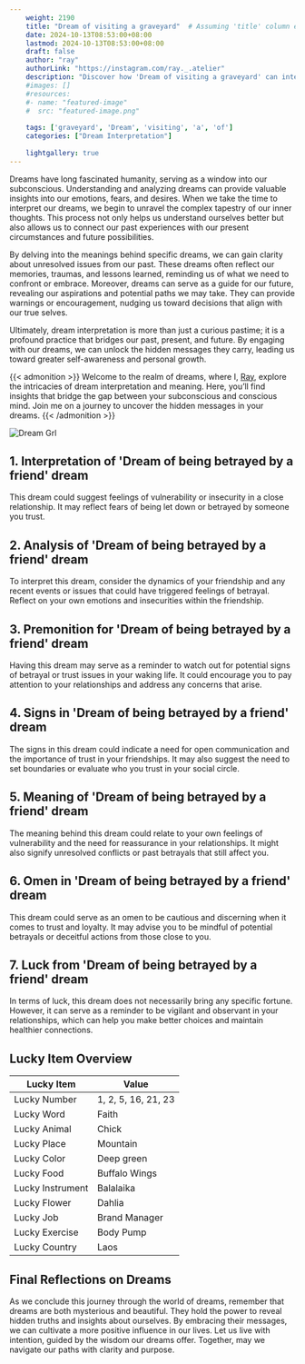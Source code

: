 ```yaml
---
    weight: 2190
    title: "Dream of visiting a graveyard"  # Assuming 'title' column exists
    date: 2024-10-13T08:53:00+08:00
    lastmod: 2024-10-13T08:53:00+08:00
    draft: false
    author: "ray"
    authorLink: "https://instagram.com/ray._.atelier"
    description: "Discover how 'Dream of visiting a graveyard' can interpret your future and uncover its significant meanings in your life."
    #images: []
    #resources:
    #- name: "featured-image"
    #  src: "featured-image.png"
    
    tags: ['graveyard', 'Dream', 'visiting', 'a', 'of']
    categories: ["Dream Interpretation"]
    
    lightgallery: true
---
```

    
Dreams have long fascinated humanity, serving as a window into our subconscious. Understanding and analyzing dreams can provide valuable insights into our emotions, fears, and desires. When we take the time to interpret our dreams, we begin to unravel the complex tapestry of our inner thoughts. This process not only helps us understand ourselves better but also allows us to connect our past experiences with our present circumstances and future possibilities.

By delving into the meanings behind specific dreams, we can gain clarity about unresolved issues from our past. These dreams often reflect our memories, traumas, and lessons learned, reminding us of what we need to confront or embrace. Moreover, dreams can serve as a guide for our future, revealing our aspirations and potential paths we may take. They can provide warnings or encouragement, nudging us toward decisions that align with our true selves.

Ultimately, dream interpretation is more than just a curious pastime; it is a profound practice that bridges our past, present, and future. By engaging with our dreams, we can unlock the hidden messages they carry, leading us toward greater self-awareness and personal growth.

{{< admonition >}}
Welcome to the realm of dreams, where I, [Ray](https://instagram.com/ray._.atelier), explore the intricacies of dream interpretation and meaning. Here, you’ll find insights that bridge the gap between your subconscious and conscious mind. Join me on a journey to uncover the hidden messages in your dreams.
{{< /admonition >}}

![Dream Grl](https://cdn.pixabay.com/photo/2017/11/02/03/35/gothic-2910057_1280.jpg "Dream Grl")

## 1. Interpretation of 'Dream of being betrayed by a friend' dream
 This dream could suggest feelings of vulnerability or insecurity in a close relationship. It may reflect fears of being let down or betrayed by someone you trust.

## 2. Analysis of 'Dream of being betrayed by a friend' dream
 To interpret this dream, consider the dynamics of your friendship and any recent events or issues that could have triggered feelings of betrayal. Reflect on your own emotions and insecurities within the friendship.

## 3. Premonition for 'Dream of being betrayed by a friend' dream
 Having this dream may serve as a reminder to watch out for potential signs of betrayal or trust issues in your waking life. It could encourage you to pay attention to your relationships and address any concerns that arise.

## 4. Signs in 'Dream of being betrayed by a friend' dream
 The signs in this dream could indicate a need for open communication and the importance of trust in your friendships. It may also suggest the need to set boundaries or evaluate who you trust in your social circle.

## 5. Meaning of 'Dream of being betrayed by a friend' dream
 The meaning behind this dream could relate to your own feelings of vulnerability and the need for reassurance in your relationships. It might also signify unresolved conflicts or past betrayals that still affect you.

## 6. Omen in 'Dream of being betrayed by a friend' dream
 This dream could serve as an omen to be cautious and discerning when it comes to trust and loyalty. It may advise you to be mindful of potential betrayals or deceitful actions from those close to you.

## 7. Luck from 'Dream of being betrayed by a friend' dream
 In terms of luck, this dream does not necessarily bring any specific fortune. However, it can serve as a reminder to be vigilant and observant in your relationships, which can help you make better choices and maintain healthier connections.

## Lucky Item Overview
| Lucky Item          | Value              |
|---------------|--------------------|
| Lucky Number        | 1, 2, 5, 16, 21, 23  |
| Lucky Word          | Faith |
| Lucky Animal        | Chick |
| Lucky Place         | Mountain     |
| Lucky Color         | Deep green     |
| Lucky Food          | Buffalo Wings      |
| Lucky Instrument    | Balalaika |
| Lucky Flower        | Dahlia    |
| Lucky Job           | Brand Manager       |
| Lucky Exercise      | Body Pump  |
| Lucky Country       | Laos    |


##  Final Reflections on Dreams

As we conclude this journey through the world of dreams, remember that dreams are both mysterious and beautiful. They hold the power to reveal hidden truths and insights about ourselves. By embracing their messages, we can cultivate a more positive influence in our lives. Let us live with intention, guided by the wisdom our dreams offer. Together, may we navigate our paths with clarity and purpose.
